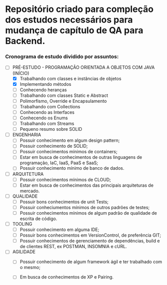 # Repositório criado para compleção dos estudos necessários para mudança de capítulo de QA para Backend.
 
### Cronograma de estudo dividido por assuntos:

- [ ] PRÉ-ESTUDO - PROGRAMAÇÃO ORIENTADA A OBJETOS COM JAVA (INÍCIO)
    - [x] Trabalhando com classes e instâncias de objetos
    - [x] Implementando métodos
    - [ ] Conhecendo heranças
    - [ ] Trabalhando com classes Static e Abstract
    - [ ] Polimorfismo, Override e Encapsulamento
    - [ ] Trabalhando com Collections
    - [ ] Conhecendo as Interfaces
    - [ ] Conhecendo os Enums
    - [ ] Trabalhando com Streams
    - [ ] Pequeno resumo sobre SOLID

- [ ] ENGENHARIA
    - [ ] Possuir conhecimento em algum design pattern;
    - [ ] Possuir conhecimento de SOLID;
    - [ ] Possuir conhecimentos mínimos de containers;
    - [ ] Estar em busca de conhecimentos de outras linguagens de programação, IaC, IaaS, PaaS e SaaS;
    - [ ] Possuir conhecimento mínimo de banco de dados.

- [ ] ARQUITETURA
    - [ ] Possuir conhecimentos mínimos de CLOUD;
    - [ ] Estar em busca de conhecimentos das principais arquiteturas de mercado.

- [ ] QUALIDADE
    - [ ] Possuir bons conhecimentos de unit Tests;
    - [ ] Possuir conheciumentos mínimos de outros padrões de testes;
    - [ ] Possuir conhecimentos mínimos de algum padrão de qualidade de escrita de código.

- [ ] TOOLING
    - [ ] Possuir conhecimento em alguma IDE;
    - [ ] Possuir bons conhecimentos em VersionControl, de preferência GIT;
    - [ ] Possuir conhecimentos de gerenciamento de dependências, build e de clientes REST, ex POSTMAN, INSOMNIA e cURL.

- [ ] AGILIDADE
    - [ ] Possuir conhecimento de algum framework ágil e ter trabalhado com o mesmo;
    - [ ] Em busca de conhecimentos de XP e Pairing.

